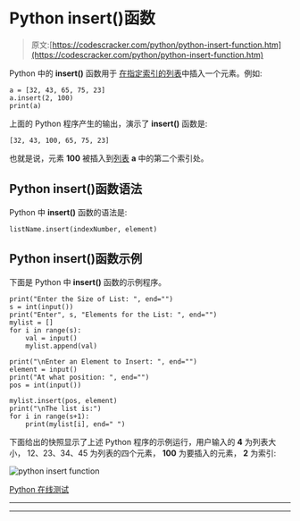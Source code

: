 # Python insert()函数

> 原文:[https://codescracker.com/python/python-insert-function.htm](https://codescracker.com/python/python-insert-function.htm)

Python 中的 **insert()** 函数用于 [在指定索引的列表](/python/program/python-insert-element-in-list.htm)中插入一个元素。例如:

```
a = [32, 43, 65, 75, 23]
a.insert(2, 100)
print(a)
```

上面的 Python 程序产生的输出，演示了 **insert()** 函数是:

```
[32, 43, 100, 65, 75, 23]
```

也就是说，元素 **100** 被插入到[列表](/python/python-lists.htm) **a** 中的第二个索引处。

## Python insert()函数语法

Python 中 **insert()** 函数的语法是:

```
listName.insert(indexNumber, element)
```

## Python insert()函数示例

下面是 Python 中 **insert()** 函数的示例程序。

```
print("Enter the Size of List: ", end="")
s = int(input())
print("Enter", s, "Elements for the List: ", end="")
mylist = []
for i in range(s):
    val = input()
    mylist.append(val)

print("\nEnter an Element to Insert: ", end="")
element = input()
print("At what position: ", end="")
pos = int(input())

mylist.insert(pos, element)
print("\nThe list is:")
for i in range(s+1):
    print(mylist[i], end=" ")
```

下面给出的快照显示了上述 Python 程序的示例运行，用户输入的 **4** 为列表大小， 12、23、34、45 为列表的四个元素， **100** 为要插入的元素， **2** 为索引:

![python insert function](../Images/d3a0a3bd26034567b6e2588a08a93153.png)

[Python 在线测试](/exam/showtest.php?subid=10)

* * *

* * *